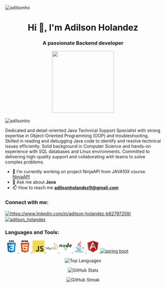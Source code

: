 
<p align="left"> <img src="[https://i1.wp.com/tolustar.com/wp-content/uploads/2020/02/Front-end-Development.jpeg?fit=750%2C422&ssl=1](https://miro.medium.com/v2/1*QcYy0zkkCvmY2NJ-OdnHVA.png)" alt="adilsonho" /> </p>

<h1 align="center">Hi 👋, I'm Adilson Holandez</h1>
<h3 align="center">A passionate Backend developer</h3> 
<p align="center"> <img src="https://vectorified.com/images/coder-icon-9.png" width="200" height="200 alt="adilsonho" /> </p>

<p align="left"> <img src="https://komarev.com/ghpvc/?username=adilsonho&label=Profile%20views&color=0e75b6&style=flat" alt="adilsonho" /> </p>

<p aligh="center"> Dedicated and detail-oriented Java Technical Support Specialist with strong expertise in Object-Oriented Programming (OOP) and troubleshooting. Skilled in reading and debugging Java code to identify and resolve technical issues efficiently. Solid background in Computer Science and hands-on experience with SQL databases and Linux environments. Committed to delivering high-quality support and collaborating with teams to solve complex problems. </p>
 
- 🔭 I’m currently working on project NinjaAPI from JAVA10X course. [NinjaAPI](https://github.com/adilsonho/CadastrosDeNinjas.git)
- 💬 Ask me about **Java**
- 📫 How to reach me **adilsonholandez9@gmail.com** 


<h3 align="left">Connect with me:</h3>
<p align="left">
<a href="https://linkedin.com/in/https://www.linkedin.com/in/adilson-holandez-b82797259/" target="blank"><img align="center" src="https://raw.githubusercontent.com/rahuldkjain/github-profile-readme-generator/master/src/images/icons/Social/linked-in-alt.svg" alt="https://www.linkedin.com/in/adilson-holandez-b82797259/" height="30" width="40" /></a>
<a href="https://instagram.com/adilson_holandez" target="blank"><img align="center" src="https://raw.githubusercontent.com/rahuldkjain/github-profile-readme-generator/master/src/images/icons/Social/instagram.svg" alt="adilson_holandez" height="30" width="40" /></a>
</p>

<h3 align="left">Languages and Tools:</h3>
<p align="left">
  <a href="https://www.w3schools.com/css/" target="_blank" rel="noreferrer"> 
    <img src="https://raw.githubusercontent.com/devicons/devicon/master/icons/css3/css3-original-wordmark.svg" alt="css3" width="40" height="40"/> 
  </a> 
  <a href="https://www.w3.org/html/" target="_blank" rel="noreferrer"> 
    <img src="https://raw.githubusercontent.com/devicons/devicon/master/icons/html5/html5-original-wordmark.svg" alt="html5" width="40" height="40"/> 
  </a> 
  <a href="https://developer.mozilla.org/en-US/docs/Web/JavaScript" target="_blank" rel="noreferrer"> 
    <img src="https://raw.githubusercontent.com/devicons/devicon/master/icons/javascript/javascript-original.svg" alt="javascript" width="40" height="40"/> 
  </a> 
  <a href="https://www.mysql.com/" target="_blank" rel="noreferrer"> 
    <img src="https://raw.githubusercontent.com/devicons/devicon/master/icons/mysql/mysql-original-wordmark.svg" alt="mysql" width="40" height="40"/> 
  </a> 
  <a href="https://nodejs.org" target="_blank" rel="noreferrer"> 
    <img src="https://raw.githubusercontent.com/devicons/devicon/master/icons/nodejs/nodejs-original-wordmark.svg" alt="nodejs" width="40" height="40"/> 
  </a>
  <a href="https://www.java.com/" target="_blank" rel="noreferrer"> 
    <img src="https://raw.githubusercontent.com/devicons/devicon/master/icons/java/java-original.svg" alt="java" width="40" height="40"/> 
  </a>
  <a href="https://angular.io/" target="_blank" rel="noreferrer"> 
    <img src="https://raw.githubusercontent.com/devicons/devicon/master/icons/angularjs/angularjs-original.svg" alt="angular" width="40" height="40"/> 
  </a>
  <a href="https://spring.io/projects/spring-boot" target="_blank" rel="noreferrer"> 
    <img src="https://www.vectorlogo.zone/logos/springio/springio-icon.svg" alt="spring boot" width="40" height="40"/> 
  </a>
</p>


<p align="center">
  <img src="https://github-readme-stats.vercel.app/api/top-langs?username=adilsonho&show_icons=true&locale=en&layout=compact" alt="Top Languages" />
</p>

<p align="center">
  <img src="https://github-readme-stats.vercel.app/api?username=adilsonho&show_icons=true&locale=en" alt="GitHub Stats" />
</p>

<p align="center">
  <img src="https://github-readme-streak-stats.herokuapp.com/?user=adilsonho" alt="GitHub Streak" />
</p>

